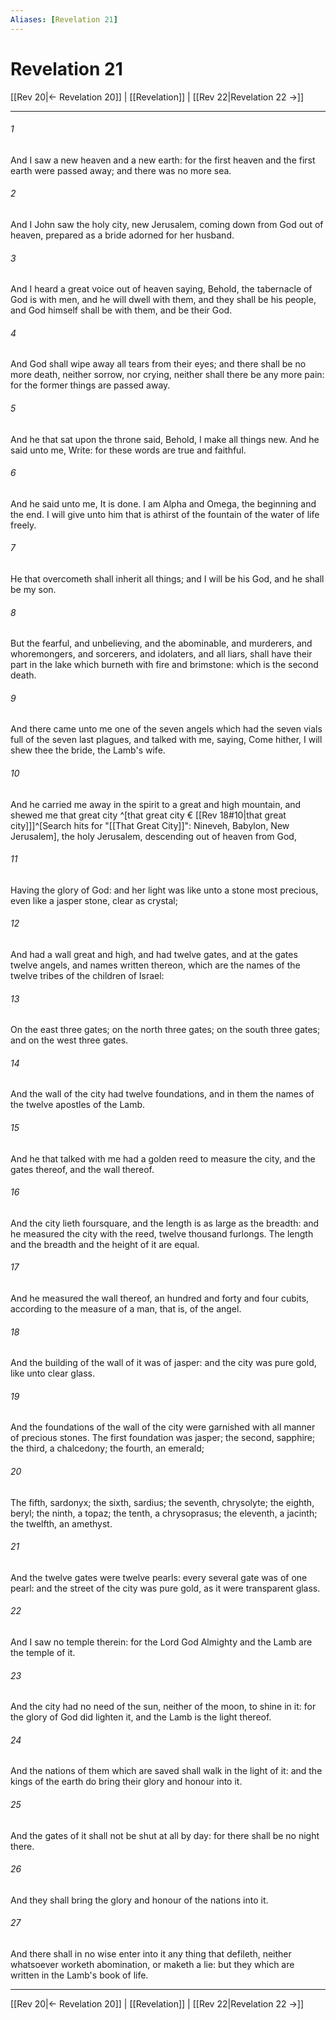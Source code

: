 ```yaml
---
Aliases: [Revelation 21]
---
```

# Revelation 21

[[Rev 20|← Revelation 20]] | [[Revelation]] | [[Rev 22|Revelation 22 →]]
***



###### 1 
And I saw a new heaven and a new earth: for the first heaven and the first earth were passed away; and there was no more sea. 

###### 2 
And I John saw the holy city, new Jerusalem, coming down from God out of heaven, prepared as a bride adorned for her husband. 

###### 3 
And I heard a great voice out of heaven saying, Behold, the tabernacle of God is with men, and he will dwell with them, and they shall be his people, and God himself shall be with them, and be their God. 

###### 4 
And God shall wipe away all tears from their eyes; and there shall be no more death, neither sorrow, nor crying, neither shall there be any more pain: for the former things are passed away. 

###### 5 
And he that sat upon the throne said, Behold, I make all things new. And he said unto me, Write: for these words are true and faithful. 

###### 6 
And he said unto me, It is done. I am Alpha and Omega, the beginning and the end. I will give unto him that is athirst of the fountain of the water of life freely. 

###### 7 
He that overcometh shall inherit all things; and I will be his God, and he shall be my son. 

###### 8 
But the fearful, and unbelieving, and the abominable, and murderers, and whoremongers, and sorcerers, and idolaters, and all liars, shall have their part in the lake which burneth with fire and brimstone: which is the second death. 

###### 9 
And there came unto me one of the seven angels which had the seven vials full of the seven last plagues, and talked with me, saying, Come hither, I will shew thee the bride, the Lamb's wife. 

###### 10 
And he carried me away in the spirit to a great and high mountain, and shewed me that great city ^[that great city € [[Rev 18#10|that great city]]]^[Search hits for "[[That Great City]]": Nineveh, Babylon, New Jerusalem], the holy Jerusalem, descending out of heaven from God, 

###### 11 
Having the glory of God: and her light was like unto a stone most precious, even like a jasper stone, clear as crystal; 

###### 12 
And had a wall great and high, and had twelve gates, and at the gates twelve angels, and names written thereon, which are the names of the twelve tribes of the children of Israel: 

###### 13 
On the east three gates; on the north three gates; on the south three gates; and on the west three gates. 

###### 14 
And the wall of the city had twelve foundations, and in them the names of the twelve apostles of the Lamb. 

###### 15 
And he that talked with me had a golden reed to measure the city, and the gates thereof, and the wall thereof. 

###### 16 
And the city lieth foursquare, and the length is as large as the breadth: and he measured the city with the reed, twelve thousand furlongs. The length and the breadth and the height of it are equal. 

###### 17 
And he measured the wall thereof, an hundred and forty and four cubits, according to the measure of a man, that is, of the angel. 

###### 18 
And the building of the wall of it was of jasper: and the city was pure gold, like unto clear glass. 

###### 19 
And the foundations of the wall of the city were garnished with all manner of precious stones. The first foundation was jasper; the second, sapphire; the third, a chalcedony; the fourth, an emerald; 

###### 20 
The fifth, sardonyx; the sixth, sardius; the seventh, chrysolyte; the eighth, beryl; the ninth, a topaz; the tenth, a chrysoprasus; the eleventh, a jacinth; the twelfth, an amethyst. 

###### 21 
And the twelve gates were twelve pearls: every several gate was of one pearl: and the street of the city was pure gold, as it were transparent glass. 

###### 22 
And I saw no temple therein: for the Lord God Almighty and the Lamb are the temple of it. 

###### 23 
And the city had no need of the sun, neither of the moon, to shine in it: for the glory of God did lighten it, and the Lamb is the light thereof. 

###### 24 
And the nations of them which are saved shall walk in the light of it: and the kings of the earth do bring their glory and honour into it. 

###### 25 
And the gates of it shall not be shut at all by day: for there shall be no night there. 

###### 26 
And they shall bring the glory and honour of the nations into it. 

###### 27 
And there shall in no wise enter into it any thing that defileth, neither whatsoever worketh abomination, or maketh a lie: but they which are written in the Lamb's book of life.

***
[[Rev 20|← Revelation 20]] | [[Revelation]] | [[Rev 22|Revelation 22 →]]
